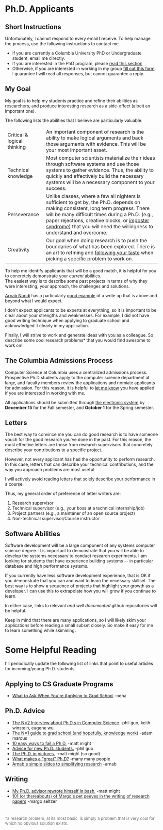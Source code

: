 
# Ph.D. Applicants

## Short Instructions

Unfortunately, I cannot respond to every email I receive.
To help manage the process, use the following instructions to contact me.

* If you are currently a Columbia University PhD or Undergraduate student, email me directly.
* If you are interested in the PhD program, please [read this section](#admissions)
* Otherwise, if you are interested in working in my group
[fill out this form](https://docs.google.com/forms/d/1-s1SwcpY0WBnRrzlrQfSrcxSCeOAymOHfU-sHroUXfU/viewform).
I guarantee I will read all responses, but cannot guarantee a reply.

## My Goal

  My goal is to help my students practice and refine their abilities
  as researchers, and produce interesting research as a
  side-effect (albeit an important one).  

  The following lists the abilities that I believe are particularly valuable:

  <table class='row'>
    <tr>
      <td class='topic'>Critical &<br/>logical thinking</td>
      <td>An important component of research is the ability to make logical arguments and back those arguments with evidence.  This will be your most important asset.</td>
    </tr>
    <tr>
      <td class='topic'>Technical knowledge</td>
      <td>
        Most computer scientists materialize their ideas through software systems 
        and use those systems to gather evidence.  Thus, the ability to quickly and effectively
        build the necessary systems will be a necessary component to your success.
      </td>
    </tr>
    <tr>
      <td class='topic'>Perseverance</td>
      <td>
        Unlike classes, where a few all nighters is sufficient to get by, the Ph.D.
        depends on making consistent, long term progress.  There will be many difficult times during
        a Ph.D. (e.g., paper rejections, creative blocks, or <a href="https://hbr.org/2008/05/overcoming-imposter-syndrome/">imposter syndrome</a>) 
        that you will need the willingness to understand and overcome.
    </tr>
    <tr>
      <td class='topic'>Creativity</td>
      <td>
        Our goal when doing research is to push the boundaries of what has been explored.  
        There is an art to refining and <a href="https://vimeo.com/85040589">following your taste</a>
        when picking a specific problem to work on.
      </td>
    </tr>
  </table>



  To help me identify applicants that will be a good match, it is 
  helpful for you to concretely demonstrate your <i>current</i> abilities.  
  The easiest way is to describe some past projects
  in terms of why they were interesting, your approach, the challenges and solutions.

  <a href="http://www.arnab.org">Arnab Nandi</a>
  has a particularly 
  <a href="http://arnab.org/blog/so-i-suck-24-automating-card-games-using-opencv-and-python">good example</a>
  of a write up that is above and beyond what I would expect.

  I don't expect applicants to be experts at everything, so it is important to be clear about
  your strengths and weaknesses.  For example,  I did not have 
  good writing technique when applying to graduate school and acknowledged it clearly
  in my application.

  Finally, I will strive to work and generate ideas with you as a colleague.  So
  describe some cool research problems* that you would find awesome to work on!

## The Columbia Admissions Process <a name="admissions"></a>

Computer Science at Columbia uses a centralized admissions process.
Prospective Ph.D students apply to the computer science department
at large, and faculty members review the applications and nomiate
applicants for admission.  For this reason, it is helpful to 
<a href="mailto:ew2493@columbia.edu">let me know</a> you have applied
if you are interested in working with me.

All applications should be submitted through <a href="https://mice.cs.columbia.edu/recruit/">the electronic system</a>
by **December 15** for the Fall semester, and **October 1** for the Spring semester.


## Letters

The best way to convince me you can do good research is to have someone vouch for
the good research you've done in the past. For this reason, the most effective letters are those 
from research supervisors that concretely describe your contributions to a specific project. 

However, not every applicant has had the opportunity to perform research.  In this case,
letters that can describe your technical contributions, and the way you approach problems
are most useful.

I will actively avoid reading letters that solely describe your performance in a course.

Thus, my general order of preference of letter writers are: 

  1. Research supervisor
  1. Technical supervisor (e.g., your boss at a technical internship/job)
  1. Project partners (e.g., a maintaner of an open source project)
  1. Non-technical supervisor/Course instructor


## Software Abilities

Software development will be a large component of any systems computer science degree.  It is important
to demonstrate that you will be able to develop the systems necessary to conduct research experiments.
I am looking for students that have experience building systems -- in particular database and 
high performance systems.

If you currently have less software development experience, that is OK if you demonstrate that you can
and want to learn the necessary skillset.  The best way is to show a sequence of projects that highlight your
growth as a developer.  I can use this to extrapolate how you will grow if you continue to learn.

In either case, links to relevant <i>and well documented</i> github repositories will be helpful.

Keep in mind that there are many applications, so I will likely skim your applications before reading a small subset closely.  So make it easy for me to learn something while skimming.


<!--
<h2>Research Interests</h2>

<p>
  The Ph.D. is 4-6 years and if we will successfully work together, it is important that

  you develop your own research interests that (ideally) are also interesting to me.
-->


# Some Helpful Reading

I'll periodically update the following list of links that point to useful articles for incoming/young Ph.D. students.

## Applying to CS Graduate Programs

* <a href="http://transientneha.blogspot.com/2015/02/what-to-ask-when-applying-to-grad.html">What to Ask When You're Applying to Grad School</a> -neha</li>


## Ph.D. Advice

* <a href="http://pgbovine.net/PhD-interview-eugene-wu-keith-winstein.htm"> The N=2 Interview about Ph.D.s in Computer Science</a> -phil guo, keith winstein, eugene wu</li>
* <a href="http://marcua.net/writing/gradschool-guide/">The N=1 guide to grad school (and hopefully, knowledge work)</a> -adam marcus</li>
* <a href="http://matt.might.net/articles/ways-to-fail-a-phd/">10 easy ways to fail a Ph.D.</a>  -matt might</li>
* <a href="http://www.pgbovine.net/early-stage-PhD-advice.htm">Advice for new Ph.D. students.</a> -phil guo</li>
* <a href="http://matt.might.net/articles/phd-school-in-pictures/">The Ph.D. in pictures.</a> -matt might (so good)</li>
* <a href="http://www.quora.com/What-qualities-characterize-a-great-PhD-student">What makes a "great" Ph.D?</a> -many many people</li>
* <a href="https://speakerdeck.com/arnabdotorg/advice-to-new-researchers-simplify-research">Arnab's simple slides to simplifying research</a> -arnab</li>

## Writing

* <a href="http://matt.might.net/articles/shell-scripts-for-passive-voice-weasel-words-duplicates/">My Ph.D. advisor rewrote himself in bash.</a> -matt might</li>
* <a href="http://www.eecs.harvard.edu/margo/writing.html">101 (or thereabouts) of Margo's pet peeves in the writing of research papers</a> -margo seltzer</li>




<div class="section" style="font-size: 10pt; color: #777; margin-top: 3em;">
  <p>
  *a research problem, at its most basic, is simply a problem that is very cool 
  for which no obvious solution exists.
  </p>
</div>

